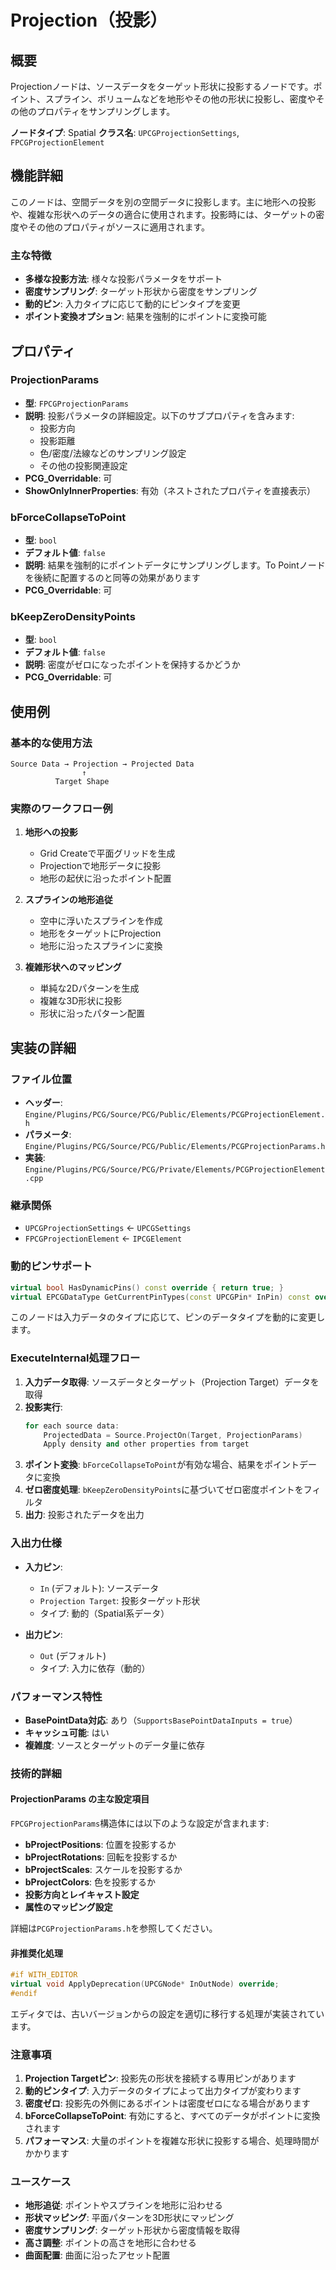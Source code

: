 # Projection（投影）

## 概要

Projectionノードは、ソースデータをターゲット形状に投影するノードです。ポイント、スプライン、ボリュームなどを地形やその他の形状に投影し、密度やその他のプロパティをサンプリングします。

**ノードタイプ**: Spatial
**クラス名**: `UPCGProjectionSettings`, `FPCGProjectionElement`

## 機能詳細

このノードは、空間データを別の空間データに投影します。主に地形への投影や、複雑な形状へのデータの適合に使用されます。投影時には、ターゲットの密度やその他のプロパティがソースに適用されます。

### 主な特徴

- **多様な投影方法**: 様々な投影パラメータをサポート
- **密度サンプリング**: ターゲット形状から密度をサンプリング
- **動的ピン**: 入力タイプに応じて動的にピンタイプを変更
- **ポイント変換オプション**: 結果を強制的にポイントに変換可能

## プロパティ

### ProjectionParams
- **型**: `FPCGProjectionParams`
- **説明**: 投影パラメータの詳細設定。以下のサブプロパティを含みます:
  - 投影方向
  - 投影距離
  - 色/密度/法線などのサンプリング設定
  - その他の投影関連設定
- **PCG_Overridable**: 可
- **ShowOnlyInnerProperties**: 有効（ネストされたプロパティを直接表示）

### bForceCollapseToPoint
- **型**: `bool`
- **デフォルト値**: `false`
- **説明**: 結果を強制的にポイントデータにサンプリングします。To Pointノードを後続に配置するのと同等の効果があります
- **PCG_Overridable**: 可

### bKeepZeroDensityPoints
- **型**: `bool`
- **デフォルト値**: `false`
- **説明**: 密度がゼロになったポイントを保持するかどうか
- **PCG_Overridable**: 可

## 使用例

### 基本的な使用方法

```
Source Data → Projection → Projected Data
                ↑
          Target Shape
```

### 実際のワークフロー例

1. **地形への投影**
   - Grid Createで平面グリッドを生成
   - Projectionで地形データに投影
   - 地形の起伏に沿ったポイント配置

2. **スプラインの地形追従**
   - 空中に浮いたスプラインを作成
   - 地形をターゲットにProjection
   - 地形に沿ったスプラインに変換

3. **複雑形状へのマッピング**
   - 単純な2Dパターンを生成
   - 複雑な3D形状に投影
   - 形状に沿ったパターン配置

## 実装の詳細

### ファイル位置
- **ヘッダー**: `Engine/Plugins/PCG/Source/PCG/Public/Elements/PCGProjectionElement.h`
- **パラメータ**: `Engine/Plugins/PCG/Source/PCG/Public/Elements/PCGProjectionParams.h`
- **実装**: `Engine/Plugins/PCG/Source/PCG/Private/Elements/PCGProjectionElement.cpp`

### 継承関係
- `UPCGProjectionSettings` ← `UPCGSettings`
- `FPCGProjectionElement` ← `IPCGElement`

### 動的ピンサポート

```cpp
virtual bool HasDynamicPins() const override { return true; }
virtual EPCGDataType GetCurrentPinTypes(const UPCGPin* InPin) const override;
```

このノードは入力データのタイプに応じて、ピンのデータタイプを動的に変更します。

### ExecuteInternal処理フロー

1. **入力データ取得**: ソースデータとターゲット（Projection Target）データを取得
2. **投影実行**:
   ```cpp
   for each source data:
       ProjectedData = Source.ProjectOn(Target, ProjectionParams)
       Apply density and other properties from target
   ```
3. **ポイント変換**: `bForceCollapseToPoint`が有効な場合、結果をポイントデータに変換
4. **ゼロ密度処理**: `bKeepZeroDensityPoints`に基づいてゼロ密度ポイントをフィルタ
5. **出力**: 投影されたデータを出力

### 入出力仕様

- **入力ピン**:
  - `In` (デフォルト): ソースデータ
  - `Projection Target`: 投影ターゲット形状
  - タイプ: 動的（Spatial系データ）

- **出力ピン**:
  - `Out` (デフォルト)
  - タイプ: 入力に依存（動的）

### パフォーマンス特性

- **BasePointData対応**: あり（`SupportsBasePointDataInputs = true`）
- **キャッシュ可能**: はい
- **複雑度**: ソースとターゲットのデータ量に依存

### 技術的詳細

#### ProjectionParams の主な設定項目

`FPCGProjectionParams`構造体には以下のような設定が含まれます:
- **bProjectPositions**: 位置を投影するか
- **bProjectRotations**: 回転を投影するか
- **bProjectScales**: スケールを投影するか
- **bProjectColors**: 色を投影するか
- **投影方向とレイキャスト設定**
- **属性のマッピング設定**

詳細は`PCGProjectionParams.h`を参照してください。

#### 非推奨化処理

```cpp
#if WITH_EDITOR
virtual void ApplyDeprecation(UPCGNode* InOutNode) override;
#endif
```

エディタでは、古いバージョンからの設定を適切に移行する処理が実装されています。

### 注意事項

1. **Projection Targetピン**: 投影先の形状を接続する専用ピンがあります
2. **動的ピンタイプ**: 入力データのタイプによって出力タイプが変わります
3. **密度ゼロ**: 投影先の外側にあるポイントは密度ゼロになる場合があります
4. **bForceCollapseToPoint**: 有効にすると、すべてのデータがポイントに変換されます
5. **パフォーマンス**: 大量のポイントを複雑な形状に投影する場合、処理時間がかかります

### ユースケース

- **地形追従**: ポイントやスプラインを地形に沿わせる
- **形状マッピング**: 平面パターンを3D形状にマッピング
- **密度サンプリング**: ターゲット形状から密度情報を取得
- **高さ調整**: ポイントの高さを地形に合わせる
- **曲面配置**: 曲面に沿ったアセット配置
